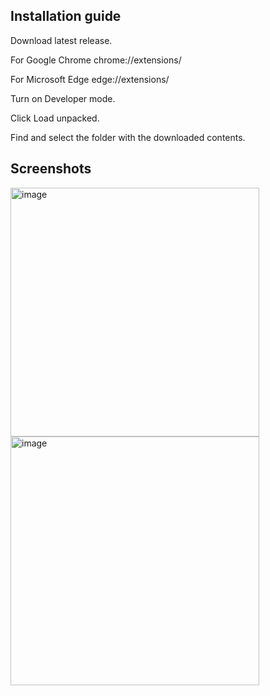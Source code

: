 **Installation guide**
-----------------------
  Download latest release.
  
  For Google Chrome chrome://extensions/
  
  For Microsoft Edge edge://extensions/
  
  Turn on Developer mode.
  
  Click Load unpacked.
  
  Find and select the folder with the downloaded contents.

Screenshots
-----------------------

<img width="398" alt="image" src="https://github.com/user-attachments/assets/541a04b6-0b20-43ff-8b76-335a09fee5d1">
<img width="398" alt="image" src="https://github.com/user-attachments/assets/017385ae-71d8-4d19-a3f7-db635d255810">





